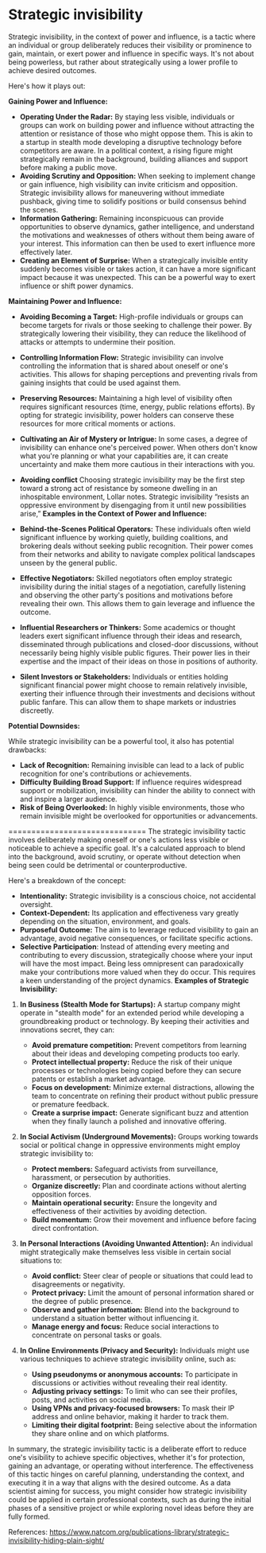 Strategic invisibility
=======================
Strategic invisibility, in the context of power and influence, is a tactic where an individual or group deliberately reduces their visibility or prominence to gain, maintain, or exert power and influence in specific ways. It's not about being powerless, but rather about strategically using a lower profile to achieve desired outcomes. 

Here's how it plays out:

**Gaining Power and Influence:**

*   **Operating Under the Radar:** By staying less visible, individuals or groups can work on building power and influence without attracting the attention or resistance of those who might oppose them. This is akin to a startup in stealth mode developing a disruptive technology before competitors are aware. In a political context, a rising figure might strategically remain in the background, building alliances and support before making a public move.
*   **Avoiding Scrutiny and Opposition:** When seeking to implement change or gain influence, high visibility can invite criticism and opposition. Strategic invisibility allows for maneuvering without immediate pushback, giving time to solidify positions or build consensus behind the scenes.
*   **Information Gathering:** Remaining inconspicuous can provide opportunities to observe dynamics, gather intelligence, and understand the motivations and weaknesses of others without them being aware of your interest. This information can then be used to exert influence more effectively later.
*   **Creating an Element of Surprise:** When a strategically invisible entity suddenly becomes visible or takes action, it can have a more significant impact because it was unexpected. This can be a powerful way to exert influence or shift power dynamics.

**Maintaining Power and Influence:**

*   **Avoiding Becoming a Target:** High-profile individuals or groups can become targets for rivals or those seeking to challenge their power. By strategically lowering their visibility, they can reduce the likelihood of attacks or attempts to undermine their position.
*   **Controlling Information Flow:** Strategic invisibility can involve controlling the information that is shared about oneself or one's activities. This allows for shaping perceptions and preventing rivals from gaining insights that could be used against them. 
*   **Preserving Resources:** Maintaining a high level of visibility often requires significant resources (time, energy, public relations efforts). By opting for strategic invisibility, power holders can conserve these resources for more critical moments or actions.
*   **Cultivating an Air of Mystery or Intrigue:** In some cases, a degree of invisibility can enhance one's perceived power. When others don't know what you're planning or what your capabilities are, it can create uncertainty and make them more cautious in their interactions with you.
*   **Avoiding conflict** Choosing strategic invisibility may be the first step toward a strong act of resistance by someone dwelling in an inhospitable environment, Lollar notes. Strategic invisibility “resists an oppressive environment by disengaging from it until new possibilities arise,”
**Examples in the Context of Power and Influence:**

*   **Behind-the-Scenes Political Operators:** These individuals often wield significant influence by working quietly, building coalitions, and brokering deals without seeking public recognition. Their power comes from their networks and ability to navigate complex political landscapes unseen by the general public.
*   **Effective Negotiators:** Skilled negotiators often employ strategic invisibility during the initial stages of a negotiation, carefully listening and observing the other party's positions and motivations before revealing their own. This allows them to gain leverage and influence the outcome.
*   **Influential Researchers or Thinkers:** Some academics or thought leaders exert significant influence through their ideas and research, disseminated through publications and closed-door discussions, without necessarily being highly visible public figures. Their power lies in their expertise and the impact of their ideas on those in positions of authority. 
*   **Silent Investors or Stakeholders:** Individuals or entities holding significant financial power might choose to remain relatively invisible, exerting their influence through their investments and decisions without public fanfare. This can allow them to shape markets or industries discreetly.

**Potential Downsides:**

While strategic invisibility can be a powerful tool, it also has potential drawbacks:

*   **Lack of Recognition:** Remaining invisible can lead to a lack of public recognition for one's contributions or achievements.
*   **Difficulty Building Broad Support:** If influence requires widespread support or mobilization, invisibility can hinder the ability to connect with and inspire a larger audience.
*   **Risk of Being Overlooked:** In highly visible environments, those who remain invisible might be overlooked for opportunities or advancements.


==============================
The strategic invisibility tactic involves deliberately making oneself or one's actions less visible or noticeable to achieve a specific goal. It's a calculated approach to blend into the background, avoid scrutiny, or operate without detection when being seen could be detrimental or counterproductive. 

Here's a breakdown of the concept:

*   **Intentionality:** Strategic invisibility is a conscious choice, not accidental oversight. 
*   **Context-Dependent:** Its application and effectiveness vary greatly depending on the situation, environment, and goals.
*   **Purposeful Outcome:** The aim is to leverage reduced visibility to gain an advantage, avoid negative consequences, or facilitate specific actions.
*   **Selective Participation**: Instead of attending every meeting and contributing to every discussion, strategically choose where your input will have the most impact. Being less omnipresent can paradoxically make your contributions more valued when they do occur. This requires a keen understanding of the project dynamics.
**Examples of Strategic Invisibility:**

1.  **In Business (Stealth Mode for Startups):** A startup company might operate in "stealth mode" for an extended period while developing a groundbreaking product or technology. By keeping their activities and innovations secret, they can: 
    
    *   **Avoid premature competition:** Prevent competitors from learning about their ideas and developing competing products too early. 
    *   **Protect intellectual property:** Reduce the risk of their unique processes or technologies being copied before they can secure patents or establish a market advantage. 
    *   **Focus on development:** Minimize external distractions, allowing the team to concentrate on refining their product without public pressure or premature feedback. 
    *   **Create a surprise impact:** Generate significant buzz and attention when they finally launch a polished and innovative offering.
2.  **In Social Activism (Underground Movements):** Groups working towards social or political change in oppressive environments might employ strategic invisibility to:
    
    *   **Protect members:** Safeguard activists from surveillance, harassment, or persecution by authorities.
    *   **Organize discreetly:** Plan and coordinate actions without alerting opposition forces.
    *   **Maintain operational security:** Ensure the longevity and effectiveness of their activities by avoiding detection.
    *   **Build momentum:** Grow their movement and influence before facing direct confrontation.
3.  **In Personal Interactions (Avoiding Unwanted Attention):** An individual might strategically make themselves less visible in certain social situations to:
    
    *   **Avoid conflict:** Steer clear of people or situations that could lead to disagreements or negativity.
    *   **Protect privacy:** Limit the amount of personal information shared or the degree of public presence.
    *   **Observe and gather information:** Blend into the background to understand a situation better without influencing it.
    *   **Manage energy and focus:** Reduce social interactions to concentrate on personal tasks or goals.
4.  **In Online Environments (Privacy and Security):** Individuals might use various techniques to achieve strategic invisibility online, such as:
    
    *   **Using pseudonyms or anonymous accounts:** To participate in discussions or activities without revealing their real identity. 
    *   **Adjusting privacy settings:** To limit who can see their profiles, posts, and activities on social media. 
    *   **Using VPNs and privacy-focused browsers:** To mask their IP address and online behavior, making it harder to track them. 
    *   **Limiting their digital footprint:** Being selective about the information they share online and on which platforms.

In summary, the strategic invisibility tactic is a deliberate effort to reduce one's visibility to achieve specific objectives, whether it's for protection, gaining an advantage, or operating without interference. The effectiveness of this tactic hinges on careful planning, understanding the context, and executing it in a way that aligns with the desired outcome. As a data scientist aiming for success, you might consider how strategic invisibility could be applied in certain professional contexts, such as during the initial phases of a sensitive project or while exploring novel ideas before they are fully formed.

References:
https://www.natcom.org/publications-library/strategic-invisibility-hiding-plain-sight/
